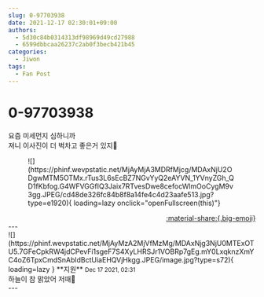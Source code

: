 ```yaml
---
slug: 0-97703938
date: 2021-12-17 02:30:01+09:00
authors:
  - 5d30c84b0314313df98969d49cd27988
  - 6599dbbcaa26237c2ab0f3becb421b45
categories:
  - Jiwon
tags:
  - Fan Post
---
```


# 0-97703938

<div class="post-container" markdown="1">
<div class="content-container md-sidebar__scrollwrap" markdown="1">

요즘 미세먼지 심하니까<br>져니 이사진이 더 벅차고 좋은거 있지🥺
<figure markdown="1">
![](https://phinf.wevpstatic.net/MjAyMjA3MDRfMjcg/MDAxNjU2ODgwMTM5OTMx.rTus3L6sEcBZ7NGvYyQ2eAYVN_1YVnyZGh_QD1fKbfog.G4WFVGGfIQ3Jaix7RTvesDwe8cefocWlmOoCygM9v3gg.JPEG/cd48de326fc84b8f8a14fe4c4d23aafe513.jpg?type=e1920){ loading=lazy onclick="openFullscreen(this)"}
</figure>


</div>
</div>

<div style="text-align: right;" markdown="1">
<a href="https://weverse.io/fromis9/fanpost/0-97703938" style="text-align: right;">:material-share:{.big-emoji}</a>
</div>
---

<div class="comments-container md-sidebar__scrollwrap" markdown="1">
<div class="comment" markdown="1">
<div class='id-container' markdown="1">
![](https://phinf.wevpstatic.net/MjAyMzA2MjVfMzMg/MDAxNjg3NjU0MTExOTU5.7GFeCpkRW4jdCPevFi1sgeF7S4XyLHRSJr1VOBRp7gEg.mY0LxqknzXmYC4oZ6TpxCmdSnAbldBctUiaEHQVjHkgg.JPEG/image.jpg?type=s72){ loading=lazy }
**<span class="artist">지원</span>** <small>Dec 17 2021, 02:31</small><br>
</div>
<div class='comment-body' markdown="1">
하늘이 참 맑았어 저때🥺
</div>
</div>
</div>
---
